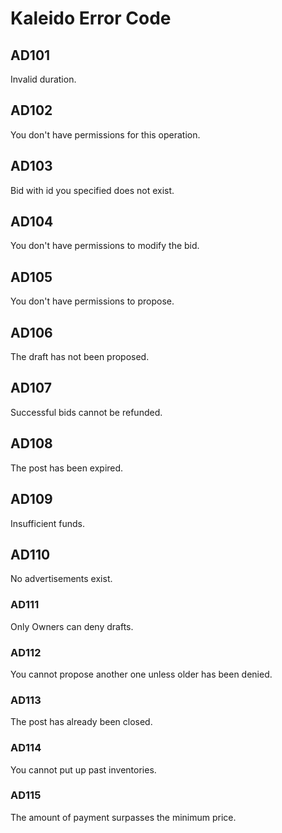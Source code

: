 # Kaleido Error Code

## AD101

Invalid duration.

## AD102

You don't have permissions for this operation.

## AD103

Bid with id you specified does not exist.

## AD104

You don't have permissions to modify the bid.

## AD105

You don't have permissions to propose.

## AD106

The draft has not been proposed.

## AD107

Successful bids cannot be refunded.

## AD108

The post has been expired.

## AD109

Insufficient funds.

## AD110

No advertisements exist.

### AD111

Only Owners can deny drafts.

### AD112

You cannot propose another one unless older has been denied.

### AD113

The post has already been closed.

### AD114

You cannot put up past inventories.

### AD115

The amount of payment surpasses the minimum price.
